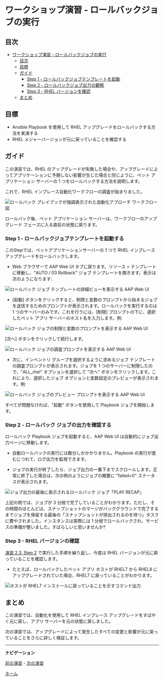 # ワークショップ演習 - ロールバックジョブの実行

## 目次

- [ワークショップ演習 - ロールバックジョブの実行](#ワークショップ演習---ロールバックジョブの実行)
  - [目次](#目次)
  - [目標](#目標)
  - [ガイド](#ガイド)
    - [Step 1 - ロールバックジョブテンプレートを起動](#step-1---ロールバックジョブテンプレートを起動)
    - [Step 2 - ロールバックジョブ出力の観察](#step-2---ロールバックジョブ出力の観察)
    - [Step 3 - RHEL バージョンを確認](#step-3---rhel-バージョンを確認)
  - [まとめ](#まとめ)

## 目標

* Ansible Playbook を使用して RHEL アップグレードをロールバックする方法を実演する
* RHEL メジャーバージョンが元に戻っていることを確認する

## ガイド

この演習では、RHEL のアップグレードが失敗した場合や、アップグレードによってアプリケーションに予期しない影響が生じた場合と同じように、ペット アプリケーション サーバーの 1 つをロールバックする方法を説明します。

これで、RHEL インプレース自動化ワークフローの調査が始まりました。

![ロールバック プレイブックが強調表示された自動化アプローチ ワークフロー図](images/ripu-workflow-hl-rollback.svg)

ロールバック後、ペット アプリケーション サーバーは、ワークフローのアップグレード フェーズに入る直前の状態に戻ります。

### Step 1 - ロールバックジョブテンプレートを起動する

このStepでは、ペットアプリケーションサーバーの 1 つで RHEL インプレースアップグレードをロールバックします。

- Web ブラウザーで AAP Web UI タブに戻ります。リソース > テンプレート に移動し、"AUTO / 03 Rollback" ジョブ テンプレートを開きます。表示は次のようになります:

![ロールバック ジョブ テンプレートの詳細ビューを表示する AAP Web UI](images/rollback_template.svg)

- [起動] ボタンをクリックすると、制限と変数のプロンプトから始まるジョブを送信するためのプロンプトが表示されます。ロールバックを実行するのは 1 つのサーバーのみです。これを行うには、[制限] プロンプトの下に、選択したペット アプリ サーバーのホスト名を入力します。例:

![ロールバック ジョブの制限と変数のプロンプトを表示する AAP Web UI](images/rollback_prompts.svg)

[次へ] ボタンをクリックして続行します。

![ロールバック ジョブの調査プロンプトを表示する AAP Web UI](images/rollback_survey.svg)

- 次に、インベントリ グループを選択するように求めるジョブ テンプレートの調査プロンプトが表示されます。ジョブを 1 つのサーバーに制限したので、"ALL_rhel" オプションを選択して "次へ" ボタンをクリックします。これにより、選択したジョブ オプションと変数設定のプレビューが表示されます。例:

![ロールバック ジョブのプレビュー プロンプトを表示する AAP Web UI](images/rollback_preview.svg)

すべてが問題なければ、"起動" ボタンを使用して Playbook ジョブを開始します。

### Step 2 - ロールバック ジョブの出力を確認する

ロールバック Playbook ジョブを起動すると、AAP Web UI は自動的にジョブ出力ページに移動します。

- 自動ロールバックの実行には数分しかかかりません。Playbook の実行が進むにつれて、ログ出力を監視できます。

- ジョブの実行が終了したら、ジョブ出力の一番下までスクロールします。正常に終了した場合は、次の例のようにジョブの概要に "failed=0" ステータスが表示されます。

![ジョブ出力の最後に表示されるロールバック ジョブ「PLAY RECAP」](images/rollback_job_recap.svg)

上記の例では、ジョブが 3 分弱で完了していることがわかります。ただし、その時間のほとんどは、スナップショットのマージがバックグラウンドで完了するまでジョブを保留する最後の「スナップショットが排出されるのを待つ」タスクに費やされました。インスタンスは実際には 1 分弱でロールバックされ、サービスの準備が整いました。すばらしいと思いませんか?

### Step 3 - RHEL バージョンの確認

[演習 2.3: Step 2](../2.3-check-upg/README.ja.md#step-2---ホストが次の-rhel-バージョンにアップグレードされたことを確認する) で実行した手順を繰り返し、今度は RHEL バージョンが元に戻っていることを確認します。

- たとえば、ロールバックしたペット アプリ ホストが RHEL7 から RHEL8 にアップグレードされていた場合、RHEL7 に戻っていることがわかります。

![ホストが RHEL7 インストールに戻っていることを示すコマンド出力](images/commands_after_rollback.svg)

## まとめ

この演習では、自動化を使用して RHEL インプレース アップグレードをすばやく元に戻し、アプリ サーバーを元の状態に戻しました。

次の演習では、アップグレードによって発生したすべての変更と影響が元に戻っていることをさらに詳しく検証します。

---

**ナビゲーション**

[前の演習](../3.1-rm-rf/README.ja.md) - [次の演習](../3.3-check-undo/README.ja.md)

[ホーム](../README.ja.md)
